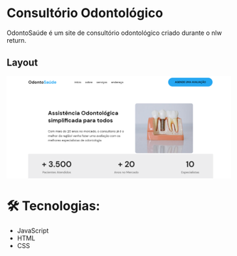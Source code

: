 # Consultório Odontológico
 OdontoSaúde é um site de consultório odontológico criado durante o nlw return.

## Layout

<img src="https://github.com/rodrisoares/consultorioOdontologico/blob/main/img/consultorioOdontologico.PNG" />


# 🛠 Tecnologias:
* JavaScript
* HTML
* CSS
